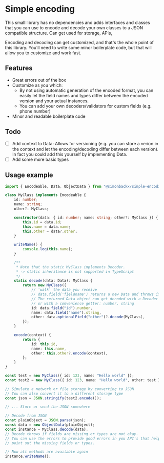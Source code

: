 # Simple encoding

This small library has no dependencies and adds interfaces and classes that you can use to encode and decode your own classes to a JSON compatible structure. Can get used for storage, APIs,

Encoding and decoding can get customized, and that's the whole point of this library. You'll need to write some minor boilerplate code, but that will allow you to customize and work fast.

## Features

-   Great errors out of the box
-   Customize as you which:
    -   By not using automatic generation of the encoded format, you can easily let the field names and types differ between the encoded version and your actual instances.
    -   You can add your own decoders/validators for custom fields (e.g. phone number)
-   Minor and readable boilerplate code

## Todo

-   [ ] Add context to Data: Allows for versioning (e.g. you can store a verion in the context and let the encoding/decoding differ between each version). In fact you could add this yourself by implementing Data.
-   [ ] Add some more basic types

## Usage example

```ts
import { Encodeable, Data, ObjectData } from "@simonbackx/simple-encoding";

class MyClass implements Encodeable {
    id: number;
    name: string;
    other?: MyClass;

    constructor(data: { id: number; name: string; other?: MyClass }) {
        this.id = data.id;
        this.name = data.name;
        this.other = data?.other;
    }

    writeName() {
        console.log(this.name);
    }

    /**
     * Note that the static MyClass implements Decoder.
     * -> static inheritance is not supported in TypeScript
     */
    static decode(data: Data): MyClass {
        return new MyClass({
            // 'walk' the data you receive
            // data.field('fieldname') returns a new Data and throws if the field does not exist
            // The returned Data object can get decoded with a Decoder using .decode(Decoder)
            // or with a convenience getter: number, string
            id: data.field("id").number,
            name: data.field("name").string,
            other: data.optionalField("other")?.decode(MyClass),
        });
    }

    encode(context) {
        return {
            id: this.id,
            name: this.name,
            other: this.other?.encode(context),
        };
    }
}

const test = new MyClass({ id: 123, name: "Hello world" });
const test2 = new MyClass({ id: 123, name: "Hello world", other: test });

// Simulate a network or file storage by converting to JSON
// You can also convert it to a different storage type
const json = JSON.stringify(test2.encode());

// ... Store or send the JSON somewhere

// Decode from JSON
const plainObject = JSON.parse(json);
const data = new ObjectData(plainObject);
const instance = MyClass.decode(data);
// Decode throws if fields are missing or types are not okay.
// You can use the errors to provide good errors in you API's that help developers to
// point out the missing fields or types.

// Now all methods are available again
instance.writeName();
```
